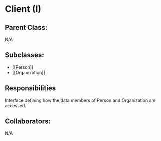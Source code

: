 # Client (I)

## Parent Class:
N/A

## Subclasses:
- [[Person]]
- [[Organization]]

## Responsibilities
Interface defining how the data members of Person and Organization are accessed.

## Collaborators:
N/A

